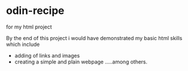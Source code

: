 # odin-recipe
for my html project

By the end of this project i would have demonstrated my basic html skills which include
- adding of links and images
- creating a simple and plain webpage
.....among others.
